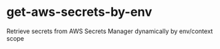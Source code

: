 # get-aws-secrets-by-env
Retrieve secrets from AWS Secrets Manager dynamically by env/context scope
